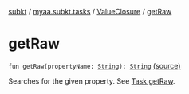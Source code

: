 [subkt](../../index.md) / [myaa.subkt.tasks](../index.md) / [ValueClosure](index.md) / [getRaw](./get-raw.md)

# getRaw

`fun getRaw(propertyName: `[`String`](https://kotlinlang.org/api/latest/jvm/stdlib/kotlin/-string/index.html)`): `[`String`](https://kotlinlang.org/api/latest/jvm/stdlib/kotlin/-string/index.html) [(source)](https://github.com/Myaamori/SubKt/blob/0.1.7/src/main/kotlin/myaa/subkt/tasks/tasks.kt#L493)

Searches for the given property. See [Task.getRaw](../org.gradle.api.-task/get-raw.md).

